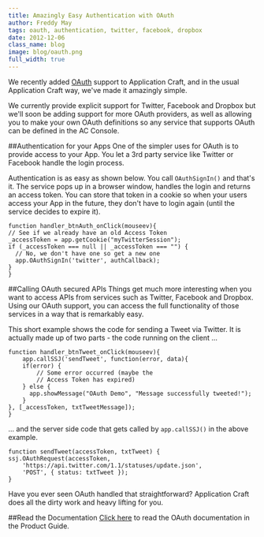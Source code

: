 ```yaml
---
title: Amazingly Easy Authentication with OAuth
author: Freddy May
tags: oauth, authentication, twitter, facebook, dropbox
date: 2012-12-06
class_name: blog
image: blog/oauth.png
full_width: true
---
```


We recently added [OAuth](http://oauth.net/) support to Application Craft, and in the usual Application Craft way, we've made it amazingly simple.

We currently provide explicit support for Twitter, Facebook and Dropbox but we'll soon be adding support for more OAuth providers, as well as allowing you to make your own OAuth definitions so any service that supports OAuth can be defined in the AC Console.

##Authentication for your Apps
One of the simpler uses for OAuth is to provide access to your App. You let a 3rd party service like Twitter or Facebook handle the login process.

Authentication is as easy as shown below. You call `OAuthSignIn()` and that's it. The service pops up in a browser window, handles the login and returns an access token. You can store that token in a cookie so when your users access your App in the future, they don't have to login again (until the service decides to expire it).

	function handler_btnAuth_onClick(mouseev){
    // See if we already have an old Access Token
    _accessToken = app.getCookie("myTwitterSession");
    if (_accessToken === null || _accessToken === "") {
      // No, we don't have one so get a new one
      app.OAuthSignIn('twitter', authCallback);
    }
	}


##Calling OAuth secured APIs
Things get much more interesting when you want to access APIs from services such as Twitter, Facebook and Dropbox. Using our OAuth support, you can access the full functionality of those services in a way that is remarkably easy.

This short example shows the code for sending a Tweet via Twitter. It is actually made up of two parts - the code running on the client ...

	function handler_btnTweet_onClick(mouseev){
		app.callSSJ('sendTweet', function(error, data){
        if(error) {
        	// Some error occurred (maybe the 
        	// Access Token has expired)
        } else {
          app.showMessage("OAuth Demo", "Message successfully tweeted!");  
        }
    }, [_accessToken, txtTweetMessage]);
	}

... and the server side code that gets called by `app.callSSJ()` in the above example.

	function sendTweet(accessToken, txtTweet) {
    ssj.OAuthRequest(accessToken, 
        'https://api.twitter.com/1.1/statuses/update.json',    
        'POST', { status: txtTweet });
	}

Have you ever seen OAuth handled that straightforward? Application Craft does all the dirty work and heavy lifting for you.

##Read the Documentation
[Click here](/developers/documentation/product-guide/advanced-features/oauth/) to read the OAuth documentation in the Product Guide.



